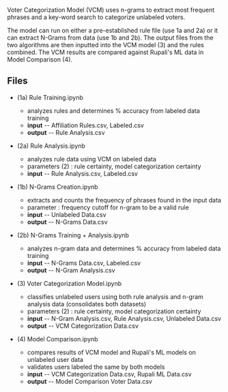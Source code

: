 Voter Categorization Model (VCM) uses n-grams to extract most frequent phrases and a key-word search to categorize unlabeled voters. 

The model can run on either a pre-established rule file (use 1a and 2a) or it can extract N-Grams from data (use 1b and 2b). The output files from the two algorithms are then inputted into the VCM model (3) and the rules combined. The VCM results are compared against Rupali's ML data in Model Comparison (4).


## **Files**
- (1a) Rule Training.ipynb
  - analyzes rules and determines % accuracy from labeled data training
  - **input** -- Affiliation Rules.csv, Labeled.csv
  - **output** -- Rule Analysis.csv
- (2a) Rule Analysis.ipynb
  - analyzes rule data using VCM on labeled data
  - parameters (2) : rule certainty, model categorization certainty
  - **input** -- Rule Analysis.csv, Labeled.csv
  
- (1b) N-Grams Creation.ipynb
  - extracts and counts the frequency of phrases found in the input data
  - parameter : frequency cutoff for n-gram to be a valid rule
  - **input** -- Unlabeled Data.csv
  - **output** -- N-Grams Data.csv
- (2b) N-Grams Training + Analysis.ipynb
  - analyzes n-gram data and determines % accuracy from labeled data training
  - **input** -- N-Grams Data.csv, Labeled.csv
  - **output** -- N-Gram Analysis.csv
  
- (3) Voter Categorization Model.ipynb
  - classifies unlabeled users using both rule analysis and n-gram analysis data (consolidates both datasets)
  - parameters (2) : rule certainty, model categorization certainty
  - **input** -- N-Gram Analysis.csv, Rule Analysis.csv, Unlabeled Data.csv
  - **output** -- VCM Categorization Data.csv
- (4) Model Comparison.ipynb
  - compares results of VCM model and Rupali's ML models on unlabeled user data
  - validates users labeled the same by both models
  - **input** -- VCM Categorization Data.csv, Rupali ML Data.csv
  - **output** -- Model Comparison Voter Data.csv

